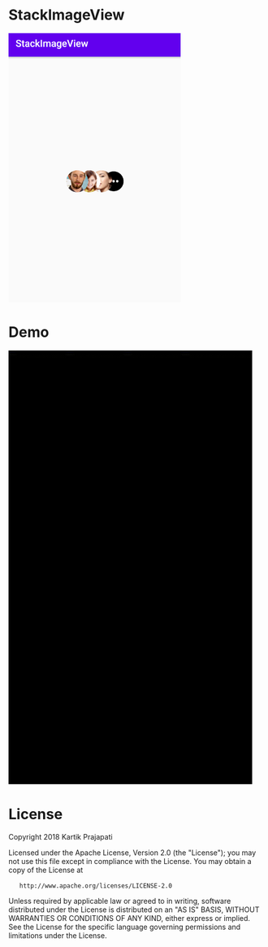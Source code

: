 # StackImageView


<img src="https://github.com/inma06/StackImageView/blob/master/previewImage/demo.png?raw=true">


# Demo

<img width="480" src="https://github.com/inma06/StackImageView/blob/master/previewImage/demo.gif?raw=true">


# License

Copyright 2018 Kartik Prajapati

   Licensed under the Apache License, Version 2.0 (the "License");
   you may not use this file except in compliance with the License.
   You may obtain a copy of the License at

       http://www.apache.org/licenses/LICENSE-2.0

   Unless required by applicable law or agreed to in writing, software
   distributed under the License is distributed on an "AS IS" BASIS,
   WITHOUT WARRANTIES OR CONDITIONS OF ANY KIND, either express or implied.
   See the License for the specific language governing permissions and
   limitations under the License.
